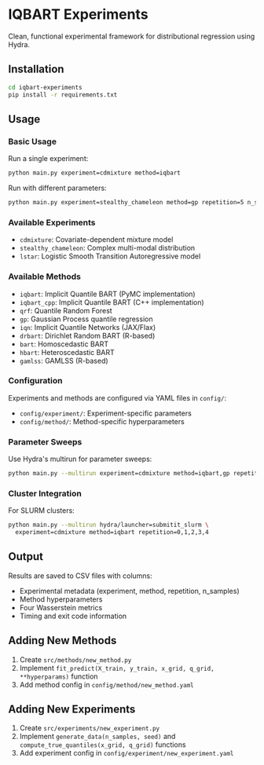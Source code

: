 # IQBART Experiments

Clean, functional experimental framework for distributional regression using Hydra.

## Installation

```bash
cd iqbart-experiments
pip install -r requirements.txt
```

## Usage

### Basic Usage

Run a single experiment:
```bash
python main.py experiment=cdmixture method=iqbart
```

Run with different parameters:
```bash
python main.py experiment=stealthy_chameleon method=gp repetition=5 n_samples=2000
```

### Available Experiments
- `cdmixture`: Covariate-dependent mixture model
- `stealthy_chameleon`: Complex multi-modal distribution
- `lstar`: Logistic Smooth Transition Autoregressive model

### Available Methods
- `iqbart`: Implicit Quantile BART (PyMC implementation)
- `iqbart_cpp`: Implicit Quantile BART (C++ implementation)
- `qrf`: Quantile Random Forest
- `gp`: Gaussian Process quantile regression
- `iqn`: Implicit Quantile Networks (JAX/Flax)
- `drbart`: Dirichlet Random BART (R-based)
- `bart`: Homoscedastic BART
- `hbart`: Heteroscedastic BART
- `gamlss`: GAMLSS (R-based)

### Configuration

Experiments and methods are configured via YAML files in `config/`:
- `config/experiment/`: Experiment-specific parameters
- `config/method/`: Method-specific hyperparameters

### Parameter Sweeps

Use Hydra's multirun for parameter sweeps:
```bash
python main.py --multirun experiment=cdmixture method=iqbart,gp repetition=0,1,2,3,4
```

### Cluster Integration

For SLURM clusters:
```bash
python main.py --multirun hydra/launcher=submitit_slurm \
  experiment=cdmixture method=iqbart repetition=0,1,2,3,4
```

## Output

Results are saved to CSV files with columns:
- Experimental metadata (experiment, method, repetition, n_samples)
- Method hyperparameters
- Four Wasserstein metrics
- Timing and exit code information

## Adding New Methods

1. Create `src/methods/new_method.py`
2. Implement `fit_predict(X_train, y_train, x_grid, q_grid, **hyperparams)` function
3. Add method config in `config/method/new_method.yaml`

## Adding New Experiments

1. Create `src/experiments/new_experiment.py`
2. Implement `generate_data(n_samples, seed)` and `compute_true_quantiles(x_grid, q_grid)` functions
3. Add experiment config in `config/experiment/new_experiment.yaml`